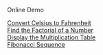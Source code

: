 Online Demo

[Convert Celsius to Fahrenheit](https://www.online-python.com/g6etIDZUkf)  
[Find the Factorial of a Number](https://www.online-python.com/PwO6ekz9dS)  
[Display the Multiplication Table](https://www.online-python.com/LKaqnQSNDT)  
[Fibonacci Sequence](https://www.online-python.com/W0BU51fFIb)


